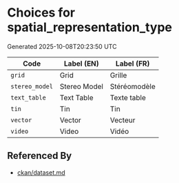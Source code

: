 # Choices for spatial_representation_type

Generated 2025-10-08T20:23:50 UTC

| Code | Label (EN) | Label (FR) |
|------|------------|------------|
| `grid` | Grid | Grille |
| `stereo_model` | Stereo Model | Stéréomodèle |
| `text_table` | Text Table | Texte table |
| `tin` | Tin | Tin |
| `vector` | Vector | Vecteur |
| `video` | Video | Vidéo |


## Referenced By

- [ckan/dataset.md](../ckan/dataset.md)
